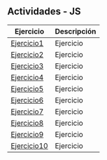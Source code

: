 ## Actividades - JS
Ejercicio | Descripción
----------|------------
[Ejercicio1](/Actividades/js01/js01.html) | Ejercicio
[Ejercicio2](/Actividades/js02/js02.html) | Ejercicio
[Ejercicio3](/Actividades/js03/js03.html) | Ejercicio
[Ejercicio4](/Actividades/js04/js04.html) | Ejercicio
[Ejercicio5](/Actividades/js05/js05.html) | Ejercicio
[Ejercicio6](/Actividades/js06/js06.html) | Ejercicio
[Ejercicio7]() | Ejercicio
[Ejercicio8]() | Ejercicio
[Ejercicio9](/Actividades/js09/js09.html) | Ejercicio
[Ejercicio10](/Actividades/js10/js10.html) | Ejercicio
